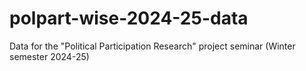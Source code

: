 # polpart-wise-2024-25-data
Data for the "Political Participation Research" project seminar (Winter semester 2024-25)
